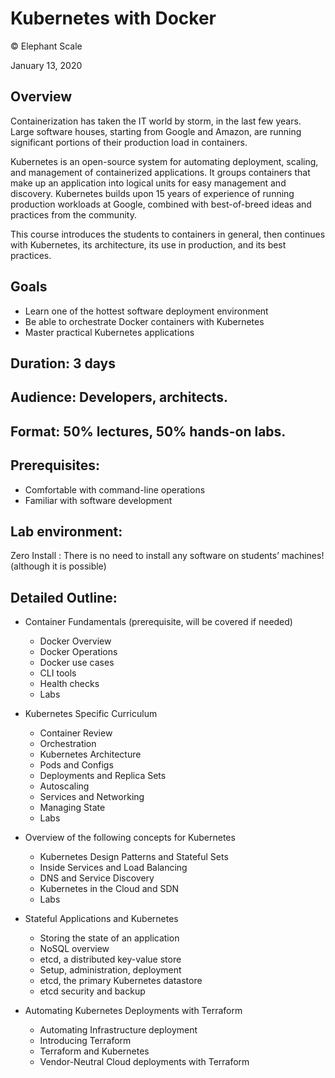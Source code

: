 # Kubernetes with Docker

© Elephant Scale

January 13, 2020


## Overview
Containerization has taken the IT world by storm, in the last few years. Large software houses, starting from Google and Amazon, are running significant portions of their production load in containers.

Kubernetes is an open-source system for automating deployment, scaling, and management of containerized applications. It groups containers that make up an application into logical units for easy management and discovery. Kubernetes builds upon 15 years of experience of running production workloads at Google, combined with best-of-breed ideas and practices from the community.

This course introduces the students to containers in general, then continues with Kubernetes, its architecture, its use in production, and its best practices.

## Goals
 * Learn one of the hottest software deployment environment
 * Be able to orchestrate Docker containers with Kubernetes
 * Master practical Kubernetes applications

## Duration: 3 days

## Audience: Developers, architects.

## Format: 50% lectures, 50% hands-on labs.

## Prerequisites:
 * Comfortable with command-line operations
 * Familiar with software development

## Lab environment:

Zero Install : There is no need to install any software on students’ machines! (although it is possible)

## Detailed Outline:

 * Container Fundamentals (prerequisite, will be covered if needed)
     - Docker Overview
     - Docker Operations
     - Docker use cases
     - CLI tools
     - Health checks
     - Labs

 * Kubernetes Specific Curriculum
     - Container Review
     - Orchestration
     - Kubernetes Architecture
     - Pods and Configs
     - Deployments and Replica Sets
     - Autoscaling
     - Services and Networking
     - Managing State
     - Labs

* Overview of the following concepts for Kubernetes
     - Kubernetes Design Patterns and Stateful Sets
     - Inside Services and Load Balancing
     - DNS and Service Discovery
     - Kubernetes in the Cloud and SDN
     - Labs

 * Stateful Applications and Kubernetes
     - Storing the state of an application
     - NoSQL overview
     - etcd, a distributed key-value store
     - Setup, administration, deployment
     - etcd, the primary Kubernetes datastore
     - etcd security and backup

 * Automating Kubernetes Deployments with Terraform
     - Automating Infrastructure deployment
     - Introducing Terraform
     - Terraform and Kubernetes
     - Vendor-Neutral Cloud deployments with Terraform
